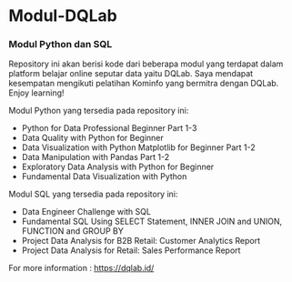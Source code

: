 # Modul-DQLab
### Modul Python dan SQL

Repository ini akan berisi kode dari beberapa modul yang terdapat dalam platform belajar online seputar data yaitu DQLab. Saya mendapat kesempatan mengikuti pelatihan Kominfo yang bermitra dengan DQLab. Enjoy learning!

Modul Python yang tersedia pada repository ini:
* Python for Data Professional Beginner Part 1-3
* Data Quality with Python for Beginner
* Data Visualization with Python Matplotlib for Beginner Part 1-2
* Data Manipulation with Pandas Part 1-2
* Exploratory Data Analysis with Python for Beginner
* Fundamental Data Visualization with Python

Modul SQL yang tersedia pada repository ini:
* Data Engineer Challenge with SQL
* Fundamental SQL Using SELECT Statement, INNER JOIN and UNION, FUNCTION and GROUP BY
* Project Data Analysis for B2B Retail: Customer Analytics Report
* Project Data Analysis for Retail: Sales Performance Report

For more information : https://dqlab.id/
